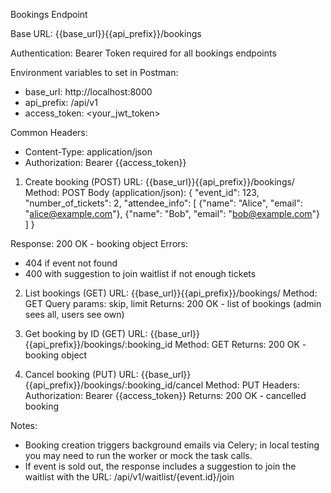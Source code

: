 Bookings Endpoint

Base URL: {{base_url}}{{api_prefix}}/bookings

Authentication: Bearer Token required for all bookings endpoints

Environment variables to set in Postman:

- base_url: http://localhost:8000
- api_prefix: /api/v1
- access_token: <your_jwt_token>

Common Headers:

- Content-Type: application/json
- Authorization: Bearer {{access_token}}

1. Create booking (POST)
   URL: {{base_url}}{{api_prefix}}/bookings/
   Method: POST
   Body (application/json):
   {
   "event_id": 123,
   "number_of_tickets": 2,
   "attendee_info": [
   {"name": "Alice", "email": "alice@example.com"},
   {"name": "Bob", "email": "bob@example.com"}
   ]
   }

Response: 200 OK - booking object
Errors:

- 404 if event not found
- 400 with suggestion to join waitlist if not enough tickets

2. List bookings (GET)
   URL: {{base_url}}{{api_prefix}}/bookings/
   Method: GET
   Query params: skip, limit
   Returns: 200 OK - list of bookings (admin sees all, users see own)

3. Get booking by ID (GET)
   URL: {{base_url}}{{api_prefix}}/bookings/:booking_id
   Method: GET
   Returns: 200 OK - booking object

4. Cancel booking (PUT)
   URL: {{base_url}}{{api_prefix}}/bookings/:booking_id/cancel
   Method: PUT
   Headers: Authorization: Bearer {{access_token}}
   Returns: 200 OK - cancelled booking

Notes:

- Booking creation triggers background emails via Celery; in local testing you may need to run the worker or mock the task calls.
- If event is sold out, the response includes a suggestion to join the waitlist with the URL: /api/v1/waitlist/{event.id}/join
